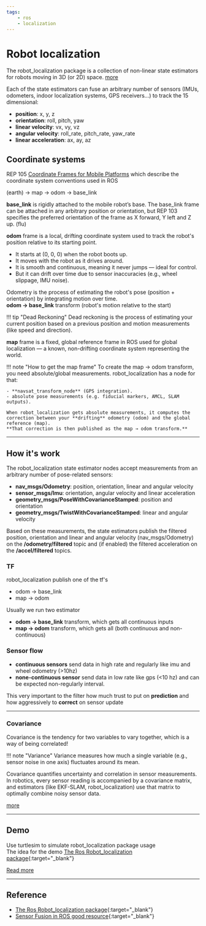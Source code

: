 ```yaml
---
tags:
    - ros
    - localization
---
```


# Robot localization

The robot_localization package is a collection of non-linear state estimators for robots moving in 3D (or 2D) space. [more](https://docs.ros.org/en/melodic/api/robot_localization/html/index.html)  


Each of the state estimators can fuse an arbitrary number of sensors (IMUs, odometers, indoor localization systems, GPS receivers…) to track the 15 dimensional:

- **position**: x, y, z
- **orientation**: roll, pitch, yaw
- **linear velocity**: vx, vy, vz
- **angular velocity**:  roll_rate, pitch_rate, yaw_rate
- **linear acceleration**: ax, ay, az


## Coordinate systems
REP 105 [Coordinate Frames for Mobile Platforms](http://www.ros.org/reps/rep-0105.html) which describe the coordinate system conventions used in ROS

(earth) -> map -> odom -> base_link

**base_link** is rigidly attached to the mobile robot’s base. The base_link frame can be attached in any arbitrary position or orientation, but REP 103 specifies the preferred orientation of the frame as X forward, Y left and Z up. (flu)

**odom** frame is a local, drifting coordinate system used to track the robot's position relative to its starting point.
- It starts at (0, 0, 0) when the robot boots up.
- It moves with the robot as it drives around.
- It is smooth and continuous, meaning it never jumps — ideal for control.
- But it can drift over time due to sensor inaccuracies (e.g., wheel slippage, IMU noise).

Odometry is the process of estimating the robot's pose (position + orientation) by integrating motion over time.  
**odom -> base_link** transform (robot's motion relative to the start)

!!! tip "Dead Reckoning"
    Dead reckoning is the process of estimating your current position based on a previous position and motion measurements (like speed and direction).

**map** frame is a fixed, global reference frame in ROS used for global localization — a known, non-drifting coordinate system representing the world.


!!! note "How to get the map frame"
    To create the map → odom transform, you need absolute/global measurements. robot_localization has a node for that:

    - **navsat_transform_node** (GPS integration).
    - absolute pose measurements (e.g. fiducial markers, AMCL, SLAM outputs).

    When robot_localization gets absolute measurements, it computes the correction between your **drifting** odometry (odom) and the global reference (map).  
    **That correction is then published as the map → odom transform.**
     
---

## How it's work

The robot_localization state estimator nodes accept measurements from an arbitrary number of pose-related sensors:

- **nav_msgs/Odometry**: position, orientation, linear and angular velocity
- **sensor_msgs/Imu**: orientation, angular velocity and linear acceleration
- **geometry_msgs/PoseWithCovarianceStamped**: position and orientation
- **geometry_msgs/TwistWithCovarianceStamped**: linear and angular velocity

Based on these measurements, the state estimators publish the filtered position, orientation and linear and angular velocity (nav_msgs/Odometry) on the **/odometry/filtered** topic and (if enabled) the filtered acceleration on the **/accel/filtered** topics.

### TF

robot_localization publish one of the tf's
- odom -> base_link
- map -> odom

Usually we run two estimator

- **odom → base_link** transform, which gets all continuous inputs
- **map → odom** transform, which gets all (both continuous and non-continuous)

### Sensor flow 
- **continuous sensors** send data in high rate and regularly like imu and wheel odometry (>10hz)
- **none-continuous sensor** send data in low rate like gps (<10 hz) and can be expected non-regularly interval.

This very important to the filter how much trust to put on **prediction** and how aggressively to **correct** on sensor update

---

### Covariance
Covariance is the tendency for two variables to vary together, which is a way of being correlated!

!!! note "Variance"
     Variance measures how much a single variable (e.g., sensor noise in one axis) fluctuates around its mean.

Covariance quantifies uncertainty and correlation in sensor measurements. In robotics, every sensor reading is accompanied by a covariance matrix, and estimators (like EKF-SLAM, robot_localization) use that matrix to optimally combine noisy sensor data.

[more](covariance)

---
## Demo

Use turtlesim to simulate robot_localization package usage  
The idea for the demo [The Ros Robot_localization package](https://kapernikov.com/the-ros-robot_localization-package/){:target="_blank"}

[Read more](localization_demo)

---

## Reference
- [The Ros Robot_localization package](https://kapernikov.com/the-ros-robot_localization-package/){:target="_blank"}
- [Sensor Fusion in ROS good resource](https://github.com/methylDragon/ros-sensor-fusion-tutorial){:target="_blank"}